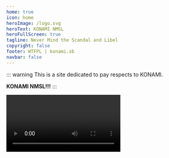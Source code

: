 ```yaml
---
home: true
icon: home
heroImage: /logo.svg
heroText: KONAMI NMSL
heroFullScreen: true
tagline: Never Mind the Scandal and Libel
copyright: false
footer: WTFPL | konami.sb
navbar: false
---
```


<!-- ::: center
<AppearanceSwitch />
::: -->

::: warning
This is a site dedicated to pay respects to KONAMI. 

**KONAMI NMSL!!!**
:::

<!-- ::: center -->
<video id="video" controls loop>
      <source id="webm" src="/alert.webm" type="video/webm">
</video>
<!-- ::: -->

<!-- <script setup lang="ts">
import AppearanceSwitch from '@theme-hope/module/outlook/components/AppearanceSwitch'
</script> -->